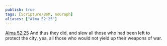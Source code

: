 ```yaml
---
publish: true
tags: [Scripture/BoM, noGraph]
aliases: ["Alma 52:25"]
---
```

[Alma 52:25](https://churchofjesuschrist.org/study/scriptures/bofm/alma/52?lang=eng&id=p25#p25) And thus they did, and slew all those who had been left to protect the city, yea, all those who would not yield up their weapons of war.
